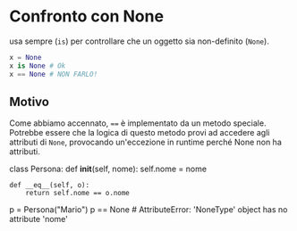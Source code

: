 # Confronto con None

usa sempre (`is`) per controllare che un oggetto sia non-definito (`None`).

```python
x = None 
x is None # Ok 
x == None # NON FARLO!
```

## Motivo

Come abbiamo accennato, `==` è implementato da un metodo speciale. Potrebbe essere che la logica di questo metodo provi ad accedere agli attributi di `None`, provocando un'eccezione in runtime perché None non ha attributi.

class Persona:
    def __init__(self, nome):
        self.nome = nome 
    
    def __eq__(self, o):
        return self.nome == o.nome

p = Persona("Mario")
p == None # AttributeError: 'NoneType' object has no attribute 'nome'
